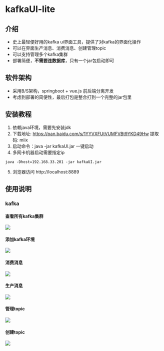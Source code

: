 # kafkaUI-lite

## 介绍
- 史上最轻便好用的kafka ui界面工具，提供了对kafka的界面化操作
- 可以在界面生产消息、消费消息、创建管理topic
- 可以支持管理多个kafka集群
- 部署简便，**不需要连数据库**，只有一个jar包启动即可

## 软件架构
- 采用B/S架构，springboot + vue.js 前后端分离开发
- 考虑到部署的简便性，最后打包是整合打到一个完整的jar包里


## 安装教程

1.  依赖java环境，需要先安装jdk
2.  下载地址: https://pan.baidu.com/s/1YYVXFUtVUMFVBt9YKD49Hw 提取码: miix
2.  启动命令：java -jar kafkaUI.jar 一键启动
4.  多网卡机器启动需要指定ip
```
java -Dhost=192.168.33.201 -jar kafkaUI.jar
```
5. 浏览器访问 http://localhost:8889

## 使用说明
### kafka

#### 查看所有kafka集群
![](https://freakchicken.gitee.io/kafka-ui-lite/Dingtalk_20210107215027.jpg)

#### 添加kafka环境
![](https://freakchicken.gitee.io/kafka-ui-lite/Dingtalk_20210107215038.jpg)

#### 消费消息
![](https://freakchicken.gitee.io/kafka-ui-lite/Dingtalk_20210107214919.jpg)

#### 生产消息
![](https://freakchicken.gitee.io/kafka-ui-lite/Dingtalk_20210107214957.jpg)

#### 管理topic
![](https://freakchicken.gitee.io/kafka-ui-lite/Dingtalk_20210107215009.jpg)

#### 创建topic
![](https://freakchicken.gitee.io/kafka-ui-lite/Dingtalk_20210107215016.jpg)

